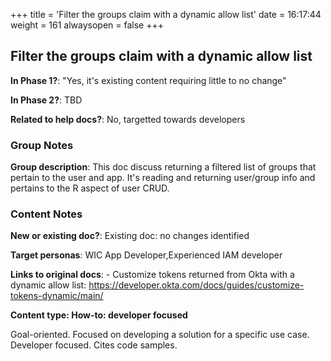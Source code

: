 +++
title = 'Filter the groups claim with a dynamic allow list'
date = 16:17:44
weight = 161
alwaysopen = false
+++

## Filter the groups claim with a dynamic allow list

**In Phase 1?**: "Yes, it's existing content requiring little to no change"

**In Phase 2?**: TBD

**Related to help docs?**: No, targetted towards developers


### Group Notes

**Group description**: This doc discuss returning a filtered list of groups that pertain to the user and app. It's reading and returning user/group info and pertains to the R aspect of user CRUD.

### Content Notes

**New or existing doc?**: Existing doc: no changes identified

**Target personas**: WIC App Developer,Experienced IAM developer

**Links to original docs**: - Customize tokens returned from Okta with a dynamic allow list: https://developer.okta.com/docs/guides/customize-tokens-dynamic/main/

**Content type: How-to: developer focused**

Goal-oriented. Focused on developing a solution for a specific use case. Developer focused. Cites code samples.


